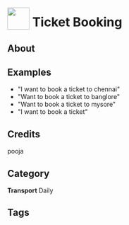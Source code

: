 # <img src="https://raw.githack.com/FortAwesome/Font-Awesome/master/svgs/solid/ad.svg" card_color="#22A7F0" width="50" height="50" style="vertical-align:bottom"/> Ticket Booking


## About


## Examples
* "I want to book a ticket to chennai"
* "Want to book a ticket to banglore"
* "Want to book a ticket to mysore"
* "I want to book a ticket"

## Credits
pooja

## Category
**Transport**
Daily

## Tags

